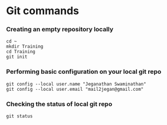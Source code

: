 # Git commands

### Creating an empty repository locally
```
cd ~
mkdir Training
cd Training
git init
```

### Performing basic configuration on your local git repo
```
git config --local user.name "Jeganathan Swaminathan"
git config --local user.email "mail2jegan@gmail.com"
```

### Checking the status of local git repo
```
git status
```



